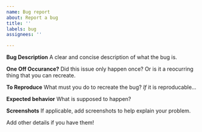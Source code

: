 ```yaml
---
name: Bug report
about: Report a bug
title: ''
labels: bug
assignees: ''

---
```


**Bug Description**
A clear and concise description of what the bug is.

**One Off Occurance?**
Did this issue only happen once? Or is it a reocurring thing that you can recreate.

**To Reproduce**
What must you do to recreate the bug? *If* it is reproducable...

**Expected behavior**
What is supposed to happen?

**Screenshots**
If applicable, add screenshots to help explain your problem.

Add other details if you have them!
